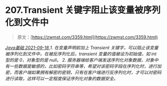 <!--yml
category: 未分类
date: 0001-01-01 00:00:00
--->

# 207.Transient 关键字阻止该变量被序列化到文件中

> 原文：[https://zwmst.com/3359.html](https://zwmst.com/3359.html)

   [ *Java基础* ](https://zwmst.com/java%e5%9f%ba%e7%a1%80)*[ <time datetime="2021-09-18T09:41:05+08:00"> 2021-09-18 </time> ](https://zwmst.com/3359.html)  1.  在变量声明前加上 Transient 关键字，可以阻止该变量被序列化到文件中，在被反序列化后，transient 变量的值被设为初始值，如 int 型的是 0，对象型的是 null。
2.  服务器端给客户端发送序列化对象数据，对象中有一些数据是敏感的，比如密码字符串等，希望对该密码字段在序列化时，进行加密，而客户端如果拥有解密的密钥，只有在客户端进行反序列化时，才可以对密码进行读取，这样可以一定程度保证序列化对象的数据安全。*